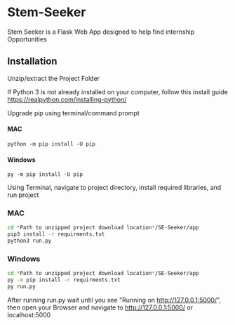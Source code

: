 # Stem-Seeker
Stem Seeker is a Flask Web App designed to help find internship Opportunities

## Installation
Unzip/extract the Project Folder

If Python 3 is not already installed on your computer, follow this install guide https://realpython.com/installing-python/

Upgrade pip using terminal/command prompt
#### MAC
```
python -m pip install -U pip
```

#### Windows
```
py -m pip install -U pip
```


Using Terminal, navigate to project directory, install required libraries, and run project
### MAC
```bash
cd *Path to unzipped project download location*/SE-Seeker/app
pip3 install -r requirments.txt
python3 run.py
```
### Windows
```bash
cd *Path to unzipped project download location*/SE-Seeker/app
py -m pip install -r requirments.txt
py run.py
```

After running run.py wait until you see "Running on http://127.0.0.1:5000/", then open your Browser and navigate to http://127.0.0.1:5000/ or localhost:5000 
